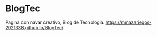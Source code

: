 # BlogTec
Pagina con navar creativo, Blog de Tecnologia.
https://mmazariegos-2021338.github.io/BlogTec/
